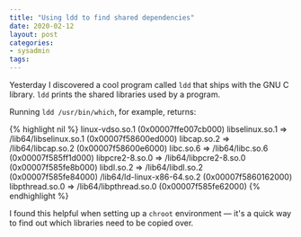 ```yaml
---
title: "Using ldd to find shared dependencies"
date: 2020-02-12
layout: post
categories: 
- sysadmin
tags: 
---
```

Yesterday I discovered a cool program called `ldd` that ships with the GNU C library. `ldd` prints the shared libraries used by a program.

Running `ldd /usr/bin/which`, for example, returns:

{% highlight nil %}
linux-vdso.so.1 (0x00007ffe007cb000)
libselinux.so.1 => /lib64/libselinux.so.1 (0x00007f58600ed000)
libcap.so.2 => /lib64/libcap.so.2 (0x00007f58600e6000)
libc.so.6 => /lib64/libc.so.6 (0x00007f585ff1d000)
libpcre2-8.so.0 => /lib64/libpcre2-8.so.0 (0x00007f585fe8b000)
libdl.so.2 => /lib64/libdl.so.2 (0x00007f585fe84000)
/lib64/ld-linux-x86-64.so.2 (0x00007f5860162000)
libpthread.so.0 => /lib64/libpthread.so.0 (0x00007f585fe62000)
{% endhighlight %}

I found this helpful when setting up a `chroot` environment &#x2014; it's a quick way to find out which libraries need to be copied over.
